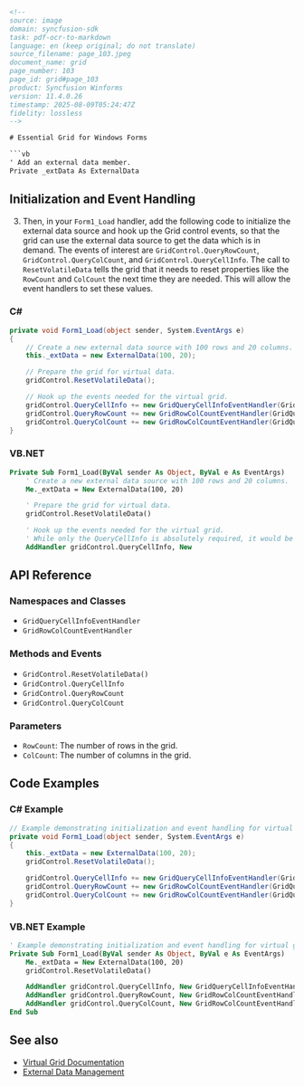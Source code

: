 ```html
<!-- 
source: image
domain: syncfusion-sdk
task: pdf-ocr-to-markdown
language: en (keep original; do not translate)
source_filename: page_103.jpeg
document_name: grid
page_number: 103
page_id: grid#page_103
product: Syncfusion Winforms
version: 11.4.0.26
timestamp: 2025-08-09T05:24:47Z
fidelity: lossless
-->

# Essential Grid for Windows Forms

```vb
' Add an external data member.
Private _extData As ExternalData
```

## Initialization and Event Handling

3. Then, in your `Form1_Load` handler, add the following code to initialize the external data source and hook up the Grid control events, so that the grid can use the external data source to get the data which is in demand. The events of interest are `GridControl.QueryRowCount`, `GridControl.QueryColCount`, and `GridControl.QueryCellInfo`. The call to `ResetVolatileData` tells the grid that it needs to reset properties like the `RowCount` and `ColCount` the next time they are needed. This will allow the event handlers to set these values.

### C#

```csharp
private void Form1_Load(object sender, System.EventArgs e)
{
    // Create a new external data source with 100 rows and 20 columns.
    this._extData = new ExternalData(100, 20);

    // Prepare the grid for virtual data.
    gridControl.ResetVolatileData();

    // Hook up the events needed for the virtual grid.
    gridControl.QueryCellInfo += new GridQueryCellInfoEventHandler(GridQueryCellInfo);
    gridControl.QueryRowCount += new GridRowColCountEventHandler(GridQueryRowCount);
    gridControl.QueryColCount += new GridRowColCountEventHandler(GridQueryColCount);
}
```

### VB.NET

```vb
Private Sub Form1_Load(ByVal sender As Object, ByVal e As EventArgs)
    ' Create a new external data source with 100 rows and 20 columns.
    Me._extData = New ExternalData(100, 20)

    ' Prepare the grid for virtual data.
    gridControl.ResetVolatileData()

    ' Hook up the events needed for the virtual grid.
    ' While only the QueryCellInfo is absolutely required, it would be unusual not to handle at least one of the count events.
    AddHandler gridControl.QueryCellInfo, New
```

## API Reference

### Namespaces and Classes
- `GridQueryCellInfoEventHandler`
- `GridRowColCountEventHandler`

### Methods and Events
- `GridControl.ResetVolatileData()`
- `GridControl.QueryCellInfo`
- `GridControl.QueryRowCount`
- `GridControl.QueryColCount`

### Parameters
- `RowCount`: The number of rows in the grid.
- `ColCount`: The number of columns in the grid.

## Code Examples

### C# Example

```csharp
// Example demonstrating initialization and event handling for virtual grid.
private void Form1_Load(object sender, System.EventArgs e)
{
    this._extData = new ExternalData(100, 20);
    gridControl.ResetVolatileData();

    gridControl.QueryCellInfo += new GridQueryCellInfoEventHandler(GridQueryCellInfo);
    gridControl.QueryRowCount += new GridRowColCountEventHandler(GridQueryRowCount);
    gridControl.QueryColCount += new GridRowColCountEventHandler(GridQueryColCount);
}
```

### VB.NET Example

```vb
' Example demonstrating initialization and event handling for virtual grid.
Private Sub Form1_Load(ByVal sender As Object, ByVal e As EventArgs)
    Me._extData = New ExternalData(100, 20)
    gridControl.ResetVolatileData()

    AddHandler gridControl.QueryCellInfo, New GridQueryCellInfoEventHandler(AddressOf GridQueryCellInfo)
    AddHandler gridControl.QueryRowCount, New GridRowColCountEventHandler(AddressOf GridQueryRowCount)
    AddHandler gridControl.QueryColCount, New GridRowColCountEventHandler(AddressOf GridQueryColCount)
End Sub
```

## See also
- [Virtual Grid Documentation](#)
- [External Data Management](#)
<!-- tags: [VirtualGrid, Syncfusion, GridControl, EventHandling, WinForms] keywords: [VirtualData, RowCount, ColCount, QueryCellInfo, QueryRowCount, QueryColCount, ExternalData] -->
```